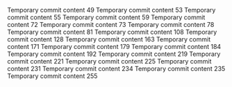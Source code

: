 Temporary commit content 49
Temporary commit content 53
Temporary commit content 55
Temporary commit content 59
Temporary commit content 72
Temporary commit content 73
Temporary commit content 78
Temporary commit content 81
Temporary commit content 108
Temporary commit content 128
Temporary commit content 163
Temporary commit content 171
Temporary commit content 179
Temporary commit content 184
Temporary commit content 192
Temporary commit content 219
Temporary commit content 221
Temporary commit content 225
Temporary commit content 231
Temporary commit content 234
Temporary commit content 235
Temporary commit content 255
